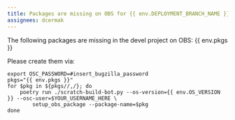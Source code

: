 ```yaml
---
title: Packages are missing on OBS for {{ env.DEPLOYMENT_BRANCH_NAME }}
assignees: dcermak
---
```


The following packages are missing in the devel project on OBS: {{ env.pkgs }}

Please create them via:
```ShellSession
export OSC_PASSWORD=#insert_bugzilla_password
pkgs="{{ env.pkgs }}"
for $pkg in ${pkgs//,/}; do
    poetry run ./scratch-build-bot.py --os-version={{ env.OS_VERSION }} --osc-user=$YOUR_USERNAME_HERE \
        setup_obs_package --package-name=$pkg
done
```
